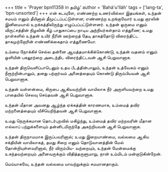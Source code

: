 +++
title = 'Prayer bpn11358 in தமிழ்'
author = 'Bahá'u'lláh'
tags = ['lang-ta', 'bpn-unsorted']
+++
என் கடவுளே, எண்ணற்ற உணர்வில்லா இதயங்கள், உந்தன் சமயம் எனும் தீயினால் தீமூட்டப்பட்டுள்ளன; எண்ணற்ற உறங்குவோர் உமது குரலின் இனிமையால் உறக்கத்திலிருந்து எழுப்பப்பட்டுள்ளனர்.  உந்தன் ஒருமை எனும் விருட்சத்தின் நிழலின் கீழ் பாதுகாப்பை நாடிய அந்நியர்கள்தாம் எத்துணை; உமது நாள்களில் உந்தன் உயிர் நீரின் ஊற்றைத் தேடி தாகத்தோடு விரைந்திட்ட தாகமுற்றோரின் எண்ணிக்கைதாம் எத்துணையோ.

உம்மை நோக்கிச் செல்ல தன்னை ஆயத்தமாக்கிக்கொண்டு, உந்தன் வதனம் எனும் ஒளியின் பகலூற்றை அடைந்திட   விரைந்திட்டவன் ஆசி பெறுவானாக.

உந்தன் திருவெளிப்பாடெனும் உதய பீடத்தின்பாலும், உந்தன் உத்வேகம் எனும் நீரூற்றின்பாலும், தனது பற்றார்வம் அனைத்தையும் கொண்டு திரும்பியவன் ஆசி பெறுவானாக.

உந்தன் வள்ளன்மை, கிருபை ஆகியவற்றின் வாயிலாக நீர் அருளியவற்றை  உமது பாதையில் செலவு செய்தவன் ஆசி பெறுவானாக. 

உந்தன் மீதான அவனது ஆழ்ந்த ஏக்கத்தின் காரணமாக, உம்மைத் தவிர மற்றனைத்தையும் வீசியெறிந்தவன் ஆசி பெறுவானாக. 

உமது நெருக்கமான தொடர்புறவில் மகிழ்ந்து, உம்மைத் தவிர மற்றவரின் மீதான எல்லாப் பற்றுக்களையும் தன்னிடமிருந்தே அகற்றியவன் ஆசி பெறுவானாக.

உந்தன்  திருநாமமாக இருப்பவரினால்; உமது  இறையாண்மை, வல்லமை ஆகிய சக்தியின் வாயிலாகத், தமது சிறை எனும் தொடுவானத்தின் மேல் தோன்றியுள்ளவரினால், நீர்  விரும்பிய- வற்றையும், உந்தன் மேன்மைக்கு உகந்தவற்றையும் அனைவருக்கும் விதித்தருளுமாறு, நான் உம்மிடம்  மன்றாடுகின்றேன்.

மெய்யாகவே, உந்தன் வல்லமை யாவற்றுக்கும் சமமானதாகும்.
